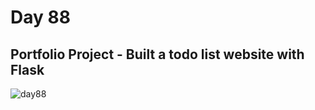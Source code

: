 # Day 88
## Portfolio Project - Built a todo list website with Flask
![day88](https://github.com/diorithaliti/Python/assets/74361197/6b7b0d50-01f8-4a65-9908-395e98562a8c)
